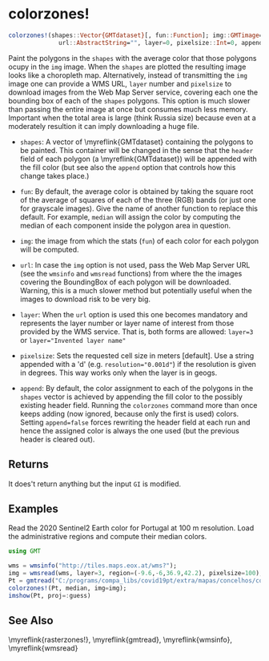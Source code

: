 # colorzones!

```julia
colorzones!(shapes::Vector{GMTdataset}[, fun::Function]; img::GMTimage=nothing,
	          url::AbstractString="", layer=0, pixelsize::Int=0, append::Bool=true)
```

Paint the polygons in the `shapes` with the average color that those polygons ocupy in the `img` image.
When the `shapes` are plotted the resulting image looks like a choropleth map. Alternatively, instead of
transmitting the `img` image one can provide a WMS URL, `layer` number and `pixelsize` to download images from
the Web Map Server service, covering each one the bounding box of each of the `shapes` polygons. This option
is much slower than passing the entire image at once but consumes much less memory. Important when the total area
is large (think Russia size) because even at a moderately resultion it can imply downloading a huge file.

- `shapes`: A vector of \myreflink{GMTdataset} containing the polygons to be painted. This container will be changed
  in the sense that the `header` field of each polygon (a \myreflink{GMTdataset}) will be appended with the fill
  color (but see also the `append` option that controls how this change takes place.)

- `fun`: By default, the average color is obtained by taking the square root of the average of squares of each
  of the three (RGB) bands (or just one for grayscale images). Give the name of another function to replace
  this default. For example, `median` will assign the color by computing the median of each component inside
  the polygon area in question.

- `img`: the image from which the stats (`fun`) of each color for each polygon will be computed.

- `url`: In case the `img` option is not used, pass the Web Map Server URL (see the `wmsinfo` and `wmsread` functions)
  from where the the images covering the BoundingBox of each polygon will be downloaded. Warning, this is a much slower
  method but potentially useful when the images to download risk to be very big. 

- `layer`: When the `url` option is used this one becomes mandatory and represents the layer number or layer name of
  interest from those provided by the WMS service. That is, both forms are allowed: `layer=3` or
  `layer="Invented layer name"`

- `pixelsize`: Sets the requested cell size in meters [default]. Use a string appended with a 'd'
  (e.g. `resolution="0.001d"`) if the resolution is given in degrees. This way works only when the layer is in geogs.

- `append`: By default, the color assignment  to each of the polygons in the `shapes` vector is achieved by
   appending the fill color to the possibly existing header field. Running the `colorzones` command more than once
   keeps adding (now ignored, because only the first is used) colors. Setting `append=false` forces rewriting
   the header field at each run and hence the assigned color is always the one used (but the previous header is cleared out).


Returns
-------

It does't return anything but the input `GI` is modified.


Examples
--------

Read the 2020 Sentinel2 Earth color for Portugal at 100 m resolution. Load the administrative
regions and compute their median colors.

```julia
using GMT

wms = wmsinfo("http://tiles.maps.eox.at/wms?");
img = wmsread(wms, layer=3, region=(-9.6,-6,36.9,42.2), pixelsize=100);
Pt = gmtread("C:/programs/compa_libs/covid19pt/extra/mapas/concelhos/concelhos.shp");
colorzones!(Pt, median, img=img);
imshow(Pt, proj=:guess)
```

See Also
--------

\myreflink{rasterzones!}, \myreflink{gmtread}, \myreflink{wmsinfo}, \myreflink{wmsread}
